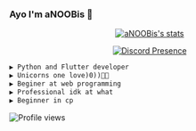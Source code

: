 ### Ayo I'm aNOOBis 🦄

<center>
<a href="https://github.com/aNOOBisTheGod">
  <img src="https://github-readme-stats.vercel.app/api?username=aNOOBisTheGod&show_icons=true&include_all_commits=true&show_icons=true&title_color=eebbae&icon_color=eebbae&text_color=16bb9a&bg_color=330e3b" alt="aNOOBis's stats" />
</a>
<div height=100>
<div>
  



[![Discord Presence](https://lanyard-profile-readme.vercel.app/api/661157502989238282)](https://discord.com/users/661157502989238282)

</center>


```diff
▶ Python and Flutter developer
▶ Unicorns one love)0))🦄🦄
▶ Beginer at web programming
▶ Professional idk at what
▶ Beginner in cp
```
![Profile views](https://gpvc.arturio.dev/aNOOBisTheGod)
